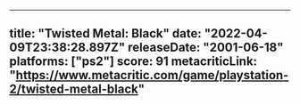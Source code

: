 
---
title: "Twisted Metal: Black"
date: "2022-04-09T23:38:28.897Z"
releaseDate: "2001-06-18"
platforms: ["ps2"]
score: 91
metacriticLink: "https://www.metacritic.com/game/playstation-2/twisted-metal-black"
---
